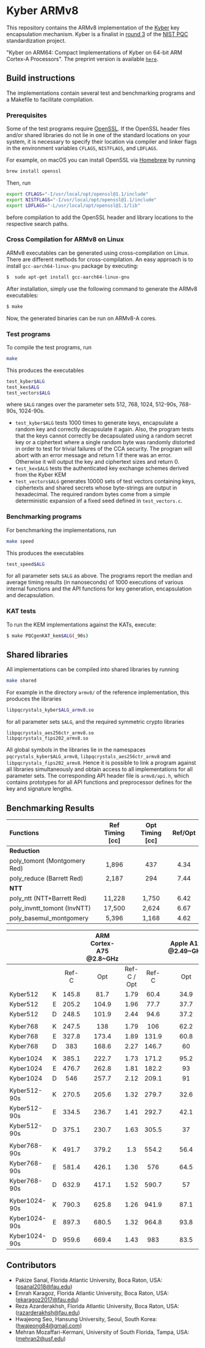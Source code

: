 # Kyber ARMv8

This repository contains the ARMv8 implementation of the [Kyber](https://www.pq-crystals.org/kyber/) key encapsulation mechanism. Kyber is a finalist in [round 3](https://csrc.nist.gov/Projects/post-quantum-cryptography/round-3-submissions) of the [NIST PQC](https://csrc.nist.gov/projects/post-quantum-cryptography) standardization project.

"Kyber on ARM64: Compact Implementations of Kyber on 64-bit ARM Cortex-A Processors". The preprint version is available [`here`](https://eprint.iacr.org/2021/561.pdf). 

## Build instructions

The implementations contain several test and benchmarking programs and a Makefile to facilitate compilation.

### Prerequisites

Some of the test programs require [OpenSSL](https://openssl.org). If the OpenSSL header files and/or shared libraries do not lie in one of the standard locations on your system, it is necessary to specify their location via compiler and linker flags in the environment variables `CFLAGS`, `NISTFLAGS`, and `LDFLAGS`.

For example, on macOS you can install OpenSSL via [Homebrew](https://brew.sh) by running
```sh
brew install openssl
```
Then, run
```sh
export CFLAGS="-I/usr/local/opt/openssl@1.1/include"
export NISTFLAGS="-I/usr/local/opt/openssl@1.1/include"
export LDFLAGS="-L/usr/local/opt/openssl@1.1/lib"
```
before compilation to add the OpenSSL header and library locations to the respective search paths.

### Cross Compilation for ARMv8 on Linux
ARMv8 executables can be generated using cross-compilation on Linux. There are different methods for cross-compilation. An easy approach is to install `gcc-aarch64-linux-gnu` package by executing:
```sh
$  sudo apt-get install gcc-aarch64-linux-gnu
```
After installation, simply use the following command to generate the ARMv8 executables:
```sh
$ make
```
Now, the generated binaries can be run on ARMv8-A cores. 

### Test programs

To compile the test programs, run
```sh
make
```
This produces the executables
```sh
test_kyber$ALG
test_kex$ALG
test_vectors$ALG
```
where `$ALG` ranges over the parameter sets 512, 768, 1024, 512-90s, 768-90s, 1024-90s.

* `test_kyber$ALG` tests 1000 times to generate keys, encapsulate a random key and correctly decapsulate it again. Also, the program tests that the keys cannot correctly be decapsulated using a random secret key or a ciphertext where a single random byte was randomly distorted in order to test for trivial failures of the CCA security. The program will abort with an error message and return 1 if there was an error. Otherwise it will output the key and ciphertext sizes and return 0.
* `test_kex$ALG` tests the authenticated key exchange schemes derived from the Kyber KEM
* `test_vectors$ALG` generates 10000 sets of test vectors containing keys, ciphertexts and shared secrets whose byte-strings are output in hexadecimal. The required random bytes come from a simple deterministic expansion of a fixed seed defined in `test_vectors.c`.

### Benchmarking programs

For benchmarking the implementations, run
```sh
make speed
```
This produces the executables
```sh
test_speed$ALG
```
for all parameter sets `$ALG` as above. The programs report the median and average timing results (in nanoseconds) of 1000 executions of various internal functions and the API functions for key generation, encapsulation and decapsulation.

### KAT tests

To run the KEM implementations against the KATs, execute:

```sh
$ make PQCgenKAT_kem$ALG(_90s)
```

## Shared libraries

All implementations can be compiled into shared libraries by running
```sh
make shared
```
For example in the directory `armv8/` of the reference implementation, this produces the libraries
```sh
libpqcrystals_kyber$ALG_armv8.so
```
for all parameter sets `$ALG`, and the required symmetric crypto libraries
```
libpqcrystals_aes256ctr_armv8.so
libpqcrystals_fips202_armv8.so
```
All global symbols in the libraries lie in the namespaces `pqcrystals_kyber$ALG_armv8`, `libpqcrystals_aes256ctr_armv8` and `libpqcrystals_fips202_armv8`. Hence it is possible to link a program against all libraries simultaneously and obtain access to all implementations for all parameter sets. The corresponding API header file is `armv8/api.h`, which contains prototypes for all API functions and preprocessor defines for the key and signature lengths.

## Benchmarking Results

| Functions                    | Ref Timing [cc] | Opt Timing [cc] | Ref/Opt |
|:-----------------------------|:---------------:|:---------------:|:-------:|
| **Reduction**                |                 |                 |         |
| poly_tomont (Montgomery Red) | 1,896           | 437             | 4.34    |
| poly_reduce (Barrett Red)    | 2,187           | 294             | 7.44    |
| **NTT**                      |                 |                 |         |
| poly_ntt (NTT+Barrett Red)   | 11,228          | 1,750           | 6.42    |
| poly_invntt_tomont (InvNTT)  | 17,500          | 2,624           | 6.67    |
| poly_basemul_montgomery      | 5,396           | 1,168           | 4.62    |


|               | | | ARM Cortex-A75 @2.8~GHz | | | Apple A12 @2.49~GHz | |
|:--------------|:-------:|:-----:|:-----:|:----:|:-----:|:----:|:-----:|
|               |         | Ref-C | Opt | Ref-C / Opt | Ref-C | Opt | Ref-C / Opt |
| Kyber512      |  K      | 145.8 | 81.7  | 1.79 | 60.4  | 34.9 | 1.78  |
| Kyber512      |  E      | 205.2 | 104.9 | 1.96 | 77.7  | 37.7 | 2.06  |
| Kyber512      |  D      | 248.5 | 101.9 | 2.44 | 94.6  | 37.2 | 2.53  |
|               |         |       |       |      |       |      |       |
| Kyber768      |  K      | 247.5 | 138   | 1.79 | 106   | 62.2 | 1.7   |
| Kyber768      |  E      | 327.8 | 173.4 | 1.89 | 131.9 | 60.8 | 2.16  |
| Kyber768      |  D      | 383   | 168.6 | 2.27 | 146.7 | 60   | 2.44  |
|               |         |       |       |      |       |      |       |
| Kyber1024     |  K      | 385.1 | 222.7 | 1.73 | 171.2 | 95.2 | 1.79  |
| Kyber1024     |  E      | 476.7 | 262.8 | 1.81 | 182.2 | 93   | 1.95  |
| Kyber1024     |  D      | 546   | 257.7 | 2.12 | 209.1 | 91   | 2.29  |
|               |         |       |       |      |       |      |       |
| Kyber512-90s  |  K      | 270.5 | 205.6 | 1.32 | 279.7 | 32.6 | 8.57  |
| Kyber512-90s  |  E      | 334.5 | 236.7 | 1.41 | 292.7 | 42.1 | 6.94  |
| Kyber512-90s  |  D      | 375.1 | 230.7 | 1.63 | 305.5 | 37   | 8.26  |
|               |         |       |       |      |       |      |       |
| Kyber768-90s  |  K      | 491.7 | 379.2 | 1.3  | 554.2 | 56.4 | 9.82  |
| Kyber768-90s  |  E      | 581.4 | 426.1 | 1.36 | 576   | 64.5 | 8.92  |
| Kyber768-90s  |  D      | 632.9 | 417.1 | 1.52 | 590.7 | 57   | 10.35 |
|               |         |       |       |      |       |      |       |
| Kyber1024-90s |  K      | 790.3 | 625.8 | 1.26 | 941.9 | 87.1 | 10.8  |
| Kyber1024-90s |  E      | 897.3 | 680.5 | 1.32 | 964.8 | 93.8 | 10.28 |
| Kyber1024-90s |  D      | 959.6 | 669.4 | 1.43 | 983   | 83.5 | 11.76 |

## Contributors
* Pakize Sanal, Florida Atlantic University, Boca Raton, USA: (psanal2018@fau.edu)
* Emrah Karagoz, Florida Atlantic University, Boca Raton, USA: (ekaragoz2017@fau.edu)
* Reza Azarderakhsh, Florida Atlantic University, Boca Raton, USA: (razarderakhsh@fau.edu)
* Hwajeong Seo, Hansung University, Seoul, South Korea: (hwajeong84@gmail.com)
* Mehran Mozaffari-Kermani, University of South Florida, Tampa, USA: (mehran2@usf.edu)
